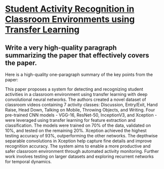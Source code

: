 # [Student Activity Recognition in Classroom Environments using Transfer   Learning](https://arxiv.org/abs/2312.00348)

## Write a very high-quality paragraph summarizing the paper that effectively covers the paper.

 Here is a high-quality one-paragraph summary of the key points from the paper:

This paper proposes a system for detecting and recognizing student activities in a classroom environment using transfer learning with deep convolutional neural networks. The authors created a novel dataset of classroom videos containing 7 activity classes: Discussion, Entry/Exit, Hand Raise, Head Down, Talking on Mobile, Throwing Objects, and Writing. Four pre-trained CNN models - VGG-16, ResNet-50, InceptionV3, and Xception - were leveraged using transfer learning for feature extraction and classification. The models were trained on 70% of the data, validated on 10%, and tested on the remaining 20%. Xception achieved the highest testing accuracy of 93%, outperforming the other networks. The depthwise separable convolutions in Xception help capture fine details and improve recognition accuracy. The system aims to enable a more productive and safer classroom environment through automated activity monitoring. Further work involves testing on larger datasets and exploring recurrent networks for temporal dynamics.
